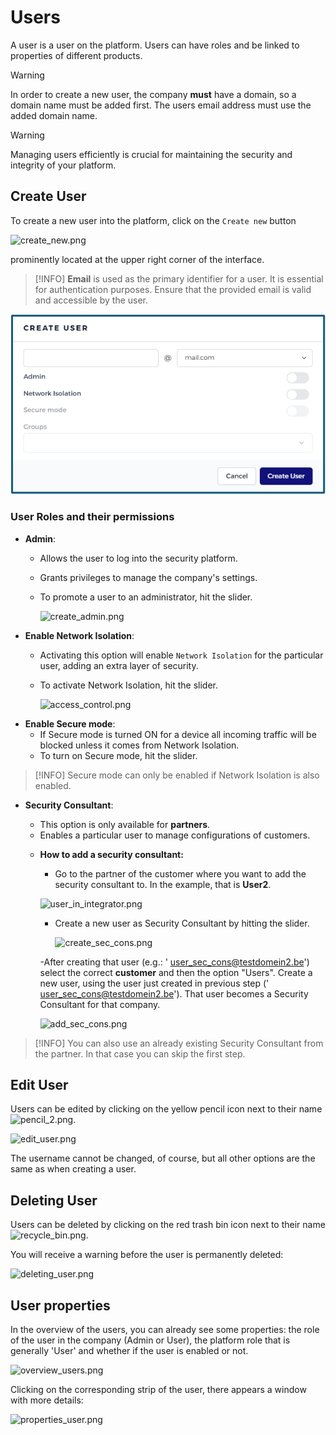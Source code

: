 # Users

A user is a user on the platform. Users can have roles and be linked to properties of different products.


> [!WARNING]
> In order to create a new user, the company **must** have a domain, so a domain name must be added first. The users email address must use the added domain name.

> [!WARNING]
> Managing users efficiently is crucial for maintaining the security and integrity of your platform. 


## Create User
To create a new user into the platform, click on the `Create new`  button

![create_new.png](/create_new.png)

prominently located at the upper right corner of the interface.

> [!INFO]
> **Email** is used as the primary identifier for a user. It is essential for authentication purposes. Ensure that the provided email is valid and accessible by the user. 

![create_user.png](create_user.png ':size=500x300')



### User Roles and their permissions

- **Admin**:
  - Allows the user to log into the security platform.
  - Grants privileges to manage the company's settings.
  - To promote a user to an administrator, hit the slider.

    ![create_admin.png](/create_admin.png ':size=500x300')


 
- **Enable Network Isolation**:
  - Activating this option will enable `Network Isolation` for the particular user, adding an extra layer of security.
  - To activate Network Isolation, hit the slider.
  
    ![access_control.png](/access_control.png ':size=500x300')
  

<!-- > [!INFO]
>  Before adding a user, a domain name must be added first. The users email address must use the added domain name. -->

  
- **Enable Secure mode**:
  - If Secure mode is turned ON for a device all incoming traffic will be blocked unless it comes from Network Isolation.
  - To turn on Secure mode, hit the slider.

> [!INFO]
>  Secure mode can only be enabled if Network Isolation is also enabled. 

- **Security Consultant**:
   - This option is only available for **partners**.
   - Enables a particular user to manage configurations of customers.
   <!-- - To gain access, the security consultant must be created as an admin. -->

    <!-- ![security_consultant_2.png](/security_consultant_2.png ':size=800') -->

   - **How to add a security consultant:**

      - Go to the partner of the customer where you want to add the security consultant to. In the example, that is **User2**. 

       ![user_in_integrator.png](/user_in_integrator.png ':size=800')

      - Create a new user as Security Consultant by hitting the slider.

        ![create_sec_cons.png](/create_sec_cons.png ':size=500x300')

      -After creating that user (e.g.: ' user_sec_cons@testdomein2.be') select the correct **customer** and then the option "Users". Create a new user, using the user just created in previous step (' user_sec_cons@testdomein2.be'). That user becomes a Security Consultant for that company.

      ![add_sec_cons.png](/add_sec_cons.png ':size=500x300')

> [!INFO]
>  You can also use an already existing Security Consultant from the partner. In that case you can skip the first step.      
     

## Edit User
  
 Users can be edited by clicking on the yellow pencil icon next to their name ![pencil_2.png](/icon_edit.png ':size=35').
 
  ![edit_user.png](/edit_user.png ':size=500x350')
  
  The username cannot be changed, of course, but all other options are the same as when creating a user.
  
## Deleting User

 Users can be deleted by clicking on the red trash bin icon next to their name ![recycle_bin.png](/icon_delete.png ':size=35').
 
 You will receive a warning before the user is permanently deleted:
 
 ![deleting_user.png](/deleting_user.png ':size=500x150')


## User properties

 In the overview of the users, you can already see some properties: the role of the user in the company (Admin or User), the platform role that is generally 'User' and whether if the user is enabled or not.

 ![overview_users.png](/overview_users.png ':size=800x150')

 Clicking on the corresponding strip of the user, there appears a window with more details:


![properties_user.png](/properties_user.png ':size=500')


